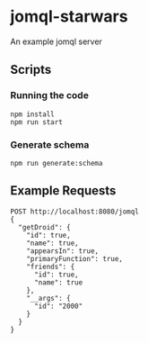 # jomql-starwars

An example jomql server

## Scripts

### Running the code

```
npm install
npm run start
```

### Generate schema

`npm run generate:schema`

## Example Requests

```
POST http://localhost:8080/jomql
{
  "getDroid": {
    "id": true,
    "name": true,
    "appearsIn": true,
    "primaryFunction": true,
    "friends": {
      "id": true,
      "name": true
    },
    "__args": {
      "id": "2000"
    }
  }
}
```
